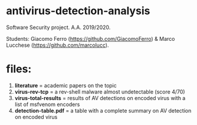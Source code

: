 # antivirus-detection-analysis
Software Security project. A.A. 2019/2020. 

Students:
Giacomo Ferro (https://github.com/GiacomoFerro) & Marco Lucchese (https://github.com/marcolucc).

# files:
1) **literature** = academic papers on the topic
2) **virus-rev-tcp** = a rev-shell malware almost undetectable (score 4/70)
3) **virus-total-results** = results of AV detections on encoded virus with a list of msfvenom encoders
4) **detection-table.pdf** = a table with a complete summary on AV detection on encoded virus
